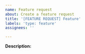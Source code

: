```yaml
---
name: Feature request
about: Create a feature request
title: '[FEATURE REQUEST] Feature'
labels: 'type: feature'
assignees: ''

---
```


**Description:**

